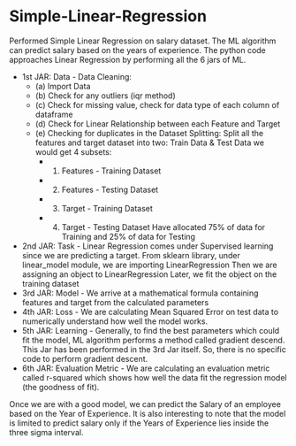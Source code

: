 # Simple-Linear-Regression
Performed Simple Linear Regression on salary dataset. The ML algorithm can predict salary based on the years of experience. The python code approaches Linear Regression by performing all the 6 jars of ML.
- 1st JAR: Data - 
  Data Cleaning:
    - (a) Import Data
    - (b) Check for any outliers (iqr method)
    - (c) Check for missing value, check for data type of each column of dataframe
    - (d) Check for Linear Relationship between each Feature and Target
    - (e) Checking for duplicates in the Dataset
  Splitting:
    Split all the features and target dataset into two: Train Data & Test Data
    we would get 4 subsets:
      - 1) Features - Training Dataset
      - 2) Features - Testing Dataset
      - 3) Target - Training Dataset 
      - 4) Target - Testing Dataset
    Have allocated 75% of data for Training and 25% of data for Testing
- 2nd JAR: Task - 
  Linear Regression comes under Supervised learning since we are predicting a target.
  From sklearn library, under linear_model module, we are importing LinearRegression
  Then we are assigning an object to LinearRegression
  Later, we fit the object on the training dataset
- 3rd JAR: Model -
  We arrive at a mathematical formula containing features and target from the calculated parameters 
- 4th JAR: Loss - 
  We are calculating Mean Squared Error on test data to numerically understand how well the model works.
- 5th JAR: Learning -
  Generally, to find the best parameters which could fit the model, ML algorithm performs a method called gradient descend.
  This Jar has been performed in the 3rd Jar itself. So, there is no specific code to perform gradient descent.
- 6th JAR: Evaluation Metric -
   We are calculating an evaluation metric called r-squared which shows how well the data fit the regression model (the goodness of fit).
   
Once we are with a good model, we can predict the Salary of an employee based on the Year of Experience.
It is also interesting to note that the model is limited to predict salary only if the Years of Experience lies inside the three sigma interval.
